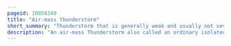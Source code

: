 ```yaml
---
pageid: 10958349
title: "Air-mass thunderstorm"
short_summary: "Thunderstorm that is generally weak and usually not severe"
description: "An air-mass Thunderstorm also called an ordinary isolated single Cell Thunderstorm or a garden Variety Thunderstorm is a Thunderstorm that is generally weak and usually not severe. These Storms form in Environments where at least some Amount of convective available potential Energy is present but with very low Levels of Wind Shear and Helicity. The Lifting Source which is a crucial Factor in Thunderstorm Development is usually the Result of uneven Heating of the Surface though they can be induced by Weather Fronts and other low-level Boundaries associated with Wind Convergence. The Energy needed for these Storms to form comes in the Form of Insolation or solar Radiation. Air-Mass Thunderstorms do not move quickly, last no longer than an Hour, and have the Threats of Lightning, as well as Showery Light, moderate, or heavy Rainfall. Heavy Rain can interfere with microwave Transmissions in the Atmosphere."
---
```

